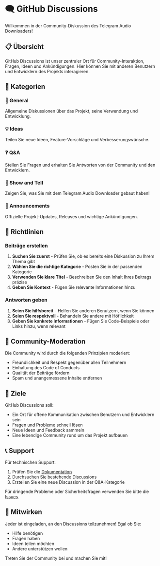 # 🗨️ GitHub Discussions

Willkommen in der Community-Diskussion des Telegram Audio Downloaders!

## 📋 Übersicht

GitHub Discussions ist unser zentraler Ort für Community-Interaktion, Fragen, Ideen und Ankündigungen. Hier können Sie mit anderen Benutzern und Entwicklern des Projekts interagieren.

## 🎯 Kategorien

### 💬 General
Allgemeine Diskussionen über das Projekt, seine Verwendung und Entwicklung.

### 💡 Ideas
Teilen Sie neue Ideen, Feature-Vorschläge und Verbesserungswünsche.

### ❓ Q&A
Stellen Sie Fragen und erhalten Sie Antworten von der Community und den Entwicklern.

### 🎨 Show and Tell
Zeigen Sie, was Sie mit dem Telegram Audio Downloader gebaut haben!

### 📢 Announcements
Offizielle Projekt-Updates, Releases und wichtige Ankündigungen.

## 📝 Richtlinien

### Beiträge erstellen
1. **Suchen Sie zuerst** - Prüfen Sie, ob es bereits eine Diskussion zu Ihrem Thema gibt
2. **Wählen Sie die richtige Kategorie** - Posten Sie in der passenden Kategorie
3. **Verwenden Sie klare Titel** - Beschreiben Sie den Inhalt Ihres Beitrags präzise
4. **Geben Sie Kontext** - Fügen Sie relevante Informationen hinzu

### Antworten geben
1. **Seien Sie hilfsbereit** - Helfen Sie anderen Benutzern, wenn Sie können
2. **Seien Sie respektvoll** - Behandeln Sie andere mit Höflichkeit
3. **Geben Sie konkrete Informationen** - Fügen Sie Code-Beispiele oder Links hinzu, wenn relevant

## 🔧 Community-Moderation

Die Community wird durch die folgenden Prinzipien moderiert:
- Freundlichkeit und Respekt gegenüber allen Teilnehmern
- Einhaltung des Code of Conducts
- Qualität der Beiträge fördern
- Spam und unangemessene Inhalte entfernen

## 🎯 Ziele

GitHub Discussions soll:
- Ein Ort für offene Kommunikation zwischen Benutzern und Entwicklern sein
- Fragen und Probleme schnell lösen
- Neue Ideen und Feedback sammeln
- Eine lebendige Community rund um das Projekt aufbauen

## 📞 Support

Für technischen Support:
1. Prüfen Sie die [Dokumentation](https://github.com/Elpablo777/Telegram-Audio-Downloader/wiki)
2. Durchsuchen Sie bestehende Discussions
3. Erstellen Sie eine neue Discussion in der Q&A-Kategorie

Für dringende Probleme oder Sicherheitsfragen verwenden Sie bitte die [Issues](https://github.com/Elpablo777/Telegram-Audio-Downloader/issues).

## 🤝 Mitwirken

Jeder ist eingeladen, an den Discussions teilzunehmen! Egal ob Sie:
- Hilfe benötigen
- Fragen haben
- Ideen teilen möchten
- Andere unterstützen wollen

Treten Sie der Community bei und machen Sie mit!